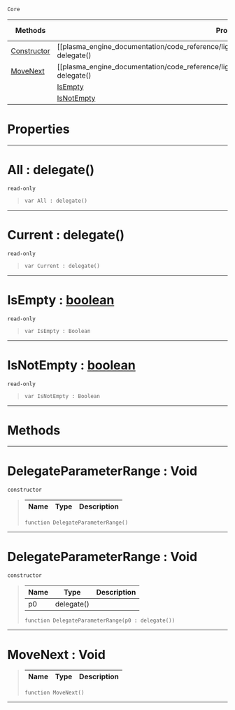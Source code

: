  `Core`

|Methods|Properties|Base Classes|Derived Classes|
|---|---|---|---|
|[ Constructor](https://plasmaengine.github.io/PlasmaDocs/Plasma1/C++/code_reference/lightning_base_types/delegateparameterrange.md#delegateparameterrange-v)|[[plasma_engine_documentation/code_reference/lightning_base_types/delegateparameterrange/#all-delegate() | All]]| | |
|[ MoveNext](https://plasmaengine.github.io/PlasmaDocs/Plasma1/C++/code_reference/lightning_base_types/delegateparameterrange.md#movenext-void)|[[plasma_engine_documentation/code_reference/lightning_base_types/delegateparameterrange/#current-delegate() | Current]]| | |
| |[ IsEmpty](https://plasmaengine.github.io/PlasmaDocs/Plasma1/C++/code_reference/lightning_base_types/delegateparameterrange.md#isempty-plasma-engine-docu)| | |
| |[ IsNotEmpty](https://plasmaengine.github.io/PlasmaDocs/Plasma1/C++/code_reference/lightning_base_types/delegateparameterrange.md#isnotempty-plasma-engine-d)| | |


 #  Properties


---  
 #  All : delegate()

 `read-only`

> 
> ``` lang=cpp, name=Lightning
> var All : delegate()


---  
 #  Current : delegate()

 `read-only`

> 
> ``` lang=cpp, name=Lightning
> var Current : delegate()


---  
 #  IsEmpty : [boolean](https://plasmaengine.github.io/PlasmaDocs/Plasma1/C++/code_reference/lightning_base_types/boolean.md)

 `read-only`

> 
> ``` lang=cpp, name=Lightning
> var IsEmpty : Boolean


---  
 #  IsNotEmpty : [boolean](https://plasmaengine.github.io/PlasmaDocs/Plasma1/C++/code_reference/lightning_base_types/boolean.md)

 `read-only`

> 
> ``` lang=cpp, name=Lightning
> var IsNotEmpty : Boolean


---  
 #  Methods


---  
 #  DelegateParameterRange : Void

 `constructor`

> 
> |Name|Type|Description|
> |---|---|---|
> ``` lang=cpp, name=Lightning
> function DelegateParameterRange()
> ``` 


---  
 #  DelegateParameterRange : Void

 `constructor`

> 
> |Name|Type|Description|
> |---|---|---|
> |p0|delegate()| |
> ``` lang=cpp, name=Lightning
> function DelegateParameterRange(p0 : delegate())
> ``` 


---  
 #  MoveNext : Void

> 
> |Name|Type|Description|
> |---|---|---|
> ``` lang=cpp, name=Lightning
> function MoveNext()
> ``` 


---  
 

 
